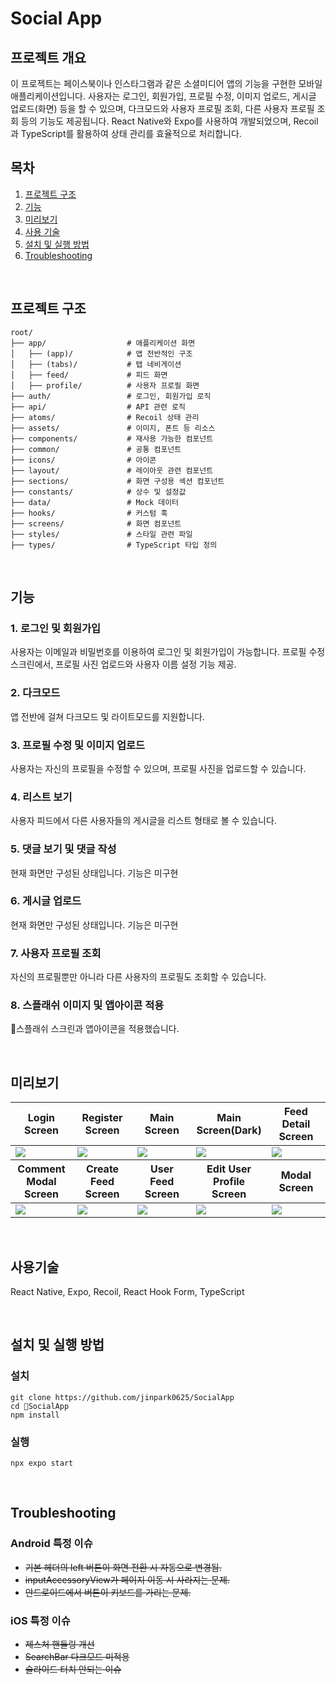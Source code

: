 # Social App

## 프로젝트 개요
이 프로젝트는 페이스북이나 인스타그램과 같은 소셜미디어 앱의 기능을 구현한 모바일 애플리케이션입니다. 사용자는 로그인, 회원가입, 프로필 수정, 이미지 업로드, 게시글 업로드(화면) 등을 할 수 있으며, 다크모드와 사용자 프로필 조회, 다른 사용자 프로필 조회 등의 기능도 제공됩니다. React Native와 Expo를 사용하여 개발되었으며, Recoil과 TypeScript를 활용하여 상태 관리를 효율적으로 처리합니다.

## 목차
1. [프로젝트 구조](#프로젝트-구조)
2. [기능](#기능)
3. [미리보기](#미리보기)
4. [사용 기술](#사용기술)
5. [설치 및 실행 방법](#설치-및-실행-방법)
6. [Troubleshooting](#troubleshooting) 

<br/>

## 프로젝트 구조

```
root/
├── app/                  # 애플리케이션 화면
│   ├── (app)/            # 앱 전반적인 구조
│   ├── (tabs)/           # 탭 네비게이션
│   ├── feed/             # 피드 화면
│   ├── profile/          # 사용자 프로필 화면
├── auth/                 # 로그인, 회원가입 로직
├── api/                  # API 관련 로직
├── atoms/                # Recoil 상태 관리
├── assets/               # 이미지, 폰트 등 리소스
├── components/           # 재사용 가능한 컴포넌트
├── common/               # 공통 컴포넌트
├── icons/                # 아이콘
├── layout/               # 레이아웃 관련 컴포넌트
├── sections/             # 화면 구성용 섹션 컴포넌트
├── constants/            # 상수 및 설정값
├── data/                 # Mock 데이터
├── hooks/                # 커스텀 훅
├── screens/              # 화면 컴포넌트
├── styles/               # 스타일 관련 파일
├── types/                # TypeScript 타입 정의
```

<br/>

## 기능

### 1. 로그인 및 회원가입
사용자는 이메일과 비밀번호를 이용하여 로그인 및 회원가입이 가능합니다.
프로필 수정 스크린에서, 프로필 사진 업로드와 사용자 이름 설정 기능 제공.

### 2. 다크모드
앱 전반에 걸쳐 다크모드 및 라이트모드를 지원합니다.

### 3. 프로필 수정 및 이미지 업로드
사용자는 자신의 프로필을 수정할 수 있으며, 프로필 사진을 업로드할 수 있습니다.

### 4. 리스트 보기
사용자 피드에서 다른 사용자들의 게시글을 리스트 형태로 볼 수 있습니다.

### 5. 댓글 보기 및 댓글 작성
현재 화면만 구성된 상태입니다. 기능은 미구현

### 6. 게시글 업로드
현재 화면만 구성된 상태입니다. 기능은 미구현

### 7. 사용자 프로필 조회
자신의 프로필뿐만 아니라 다른 사용자의 프로필도 조회할 수 있습니다.

### 8. 스플래쉬 이미지 및 앱아이콘 적용
스플래쉬 스크린과 앱아이콘을 적용했습니다.

<br/>

## 미리보기

<table width="100%">
  <thead>
    <tr>
      <th width="20%">Login Screen</th>
      <th width="20%">Register Screen</th>
      <th width="20%">Main Screen</th>
      <th width="20%">Main Screen(Dark)</th>
      <th width="20%">Feed Detail Screen</th>
    </tr>
  </thead>
  <tbody>
    <tr>
      <td width="20%"><img src="https://github.com/user-attachments/assets/074ee495-e7b6-4212-a0f2-a0b4f335acd6"/></td>
      <td width="20%"><img src="https://github.com/user-attachments/assets/2fb254a2-6ba4-4b17-8905-582f9e6a3a16"/></td>
      <td width="20%"><img src="https://github.com/user-attachments/assets/93ee3218-05f1-494c-95a0-9e61611f281e"/></td>
      <td width="20%"><img src="https://github.com/user-attachments/assets/f152b3b1-4aca-4c7e-aef1-b28a8b93e7a1"/></td>
      <td width="20%"><img src="https://github.com/user-attachments/assets/e7a75d28-40c4-4625-8584-2c9d86e8f433"/></td>
    </tr>
  </tbody>
    <thead>
    <tr>
      <th width="20%">Comment Modal Screen</th>
      <th width="20%">Create Feed Screen</th>
      <th width="20%">User Feed Screen</th>
      <th width="20%">Edit User Profile Screen</th>
      <th width="20%">Modal Screen</th>
    </tr>
  </thead>
  <tbody>
    <tr>
      <td width="20%"><img src="https://github.com/user-attachments/assets/9d9cba8c-8b92-4334-93a5-0bd4e863c8dd"/></td>
      <td width="20%"><img src="https://github.com/user-attachments/assets/20135f34-96ff-48e4-bf82-76e9bd1109f0"/></td>
      <td width="20%"><img src="https://github.com/user-attachments/assets/50a25963-d141-4ab4-b8eb-7d38d663f768"/></td>
      <td width="20%"><img src="https://github.com/user-attachments/assets/e735909a-ac5d-47ea-b107-64e951822cc8"/></td>
      <td width="20%"><img src="https://github.com/user-attachments/assets/2dffb331-26d6-46d5-bab1-f3ca8ccf6211"/></td>
    </tr>
  </tbody>
</table>

<br/>

## 사용기술
React Native, Expo, Recoil, React Hook Form, TypeScript

<br/>

## 설치 및 실행 방법

### 설치
```
git clone https://github.com/jinpark0625/SocialApp
cd SocialApp
npm install
```

### 실행
```
npx expo start
```

<br/>

## Troubleshooting

### Android 특정 이슈
- ~~기본 헤더의 left 버튼이 화면 전환 시 자동으로 변경됨.~~
- ~~inputAccessoryView가 페이지 이동 시 사라지는 문제.~~
- ~~안드로이드에서 버튼이 키보드를 가리는 문제.~~

### iOS 특정 이슈
- ~~제스처 핸들링 개선~~
- ~~SearchBar 다크모드 미적용~~
- ~~슬라이드 터치 안되는 이슈~~

